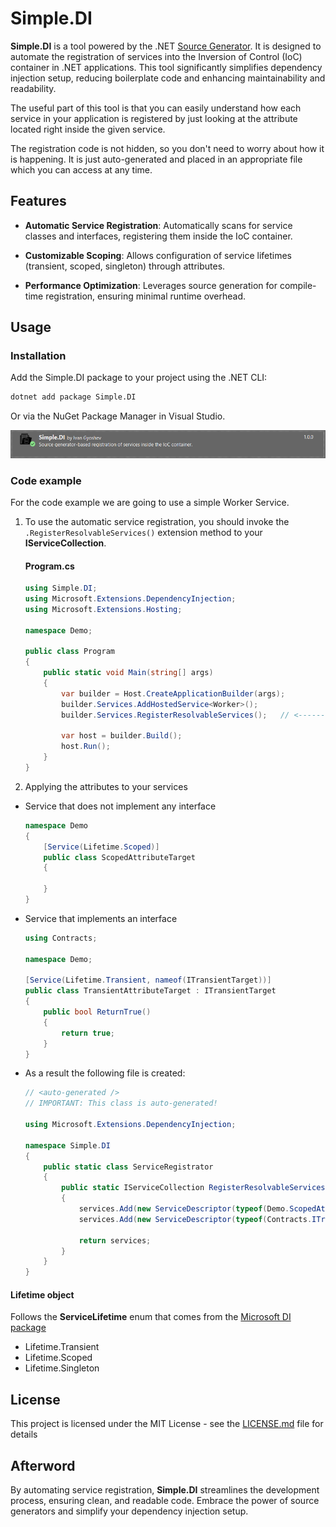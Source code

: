 # Simple.DI

<b>Simple.DI</b> is a tool powered by the .NET [Source Generator](doc:https://learn.microsoft.com/en-us/dotnet/csharp/roslyn-sdk/source-generators-overview). It is designed to automate the registration of services into the Inversion of Control (IoC) container in .NET applications. This tool significantly simplifies dependency injection setup, reducing boilerplate code and enhancing maintainability and readability.

The useful part of this tool is that you can easily understand how each service in your application is registered by just looking at the attribute located right inside the given service.

The registration code is not hidden, so you don't need to worry about how it is happening. It is just auto-generated and placed in an appropriate file which you can access at any time.

## Features
- <b>Automatic Service Registration</b>: Automatically scans for service classes and interfaces, registering them inside the IoC container.

- <b>Customizable Scoping</b>: Allows configuration of service lifetimes (transient, scoped, singleton) through attributes.

- <b>Performance Optimization</b>: Leverages source generation for compile-time registration, ensuring minimal runtime overhead.

## Usage
### Installation

Add the Simple.DI package to your project using the .NET CLI:

``` sh
dotnet add package Simple.DI
```
Or via the NuGet Package Manager in Visual Studio.

![Nuget-Image](/assets/preview.png)

### Code example
For the code example we are going to use a simple Worker Service.

1. To use the automatic service registration, you should invoke the `.RegisterResolvableServices()` extension method to your <b>IServiceCollection</b>.

    #### Program.cs
    ``` csharp
    using Simple.DI;
    using Microsoft.Extensions.DependencyInjection;
    using Microsoft.Extensions.Hosting;

    namespace Demo;

    public class Program
    {
        public static void Main(string[] args)
        {
            var builder = Host.CreateApplicationBuilder(args);
            builder.Services.AddHostedService<Worker>();
            builder.Services.RegisterResolvableServices();   // <----------

            var host = builder.Build();
            host.Run();
        }
    }
    ```

2. Applying the attributes to your services

-   Service that does not implement any interface
    ``` csharp
    namespace Demo
    {
        [Service(Lifetime.Scoped)]
        public class ScopedAttributeTarget
        {

        }
    }
    ```
- Service that implements an interface
    ``` csharp
    using Contracts;
    
    namespace Demo;

    [Service(Lifetime.Transient, nameof(ITransientTarget))]
    public class TransientAttributeTarget : ITransientTarget
    {
        public bool ReturnTrue()
        {
            return true;
        }
    }   
    ```

- As a result the following file is created:

    ``` csharp
    // <auto-generated />
    // IMPORTANT: This class is auto-generated!

    using Microsoft.Extensions.DependencyInjection;

    namespace Simple.DI
    {
        public static class ServiceRegistrator
        {
            public static IServiceCollection RegisterResolvableServices(this IServiceCollection services)
            {
    			services.Add(new ServiceDescriptor(typeof(Demo.ScopedAttributeTarget), typeof(Demo.ScopedAttributeTarget), ServiceLifetime.Scoped));
    			services.Add(new ServiceDescriptor(typeof(Contracts.ITransientTarget), typeof(Demo.TransientAttributeTarget), ServiceLifetime.Transient));

                return services;
            }
        }
    }
    ```

#### Lifetime object
Follows the <b>ServiceLifetime</b> enum that comes from the [Microsoft DI package](doc:https://github.com/dotnet/runtime/blob/main/src/libraries/Microsoft.Extensions.DependencyInjection/README.md)

- Lifetime.Transient
- Lifetime.Scoped
- Lifetime.Singleton

## License

This project is licensed under the MIT License - see the [LICENSE.md](LICENSE) file for details

## Afterword 
By automating service registration, <b>Simple.DI</b> streamlines the development process, ensuring clean, and readable code. Embrace the power of source generators and simplify your dependency injection setup.